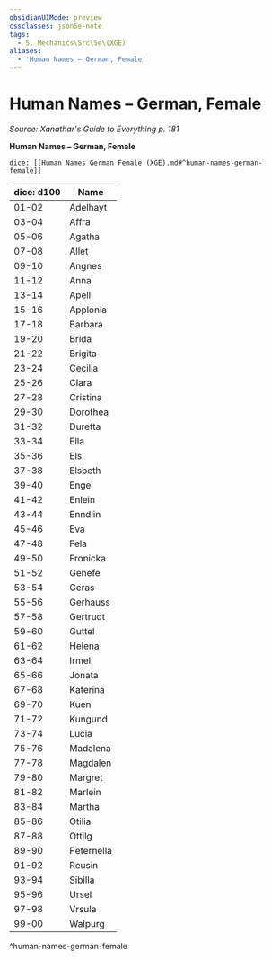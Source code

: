 ```yaml
---
obsidianUIMode: preview
cssclasses: json5e-note
tags:
  - 5. Mechanics\Src\5e\(XGE)
aliases:
  - 'Human Names – German, Female'
---
```

# Human Names – German, Female
*Source: Xanathar's Guide to Everything p. 181* 

**Human Names – German, Female**

`dice: [[Human Names German Female (XGE).md#^human-names-german-female]]`

| dice: d100 | Name |
|------------|------|
| 01-02 | Adelhayt |
| 03-04 | Affra |
| 05-06 | Agatha |
| 07-08 | Allet |
| 09-10 | Angnes |
| 11-12 | Anna |
| 13-14 | Apell |
| 15-16 | Applonia |
| 17-18 | Barbara |
| 19-20 | Brida |
| 21-22 | Brigita |
| 23-24 | Cecilia |
| 25-26 | Clara |
| 27-28 | Cristina |
| 29-30 | Dorothea |
| 31-32 | Duretta |
| 33-34 | Ella |
| 35-36 | Els |
| 37-38 | Elsbeth |
| 39-40 | Engel |
| 41-42 | Enlein |
| 43-44 | Enndlin |
| 45-46 | Eva |
| 47-48 | Fela |
| 49-50 | Fronicka |
| 51-52 | Genefe |
| 53-54 | Geras |
| 55-56 | Gerhauss |
| 57-58 | Gertrudt |
| 59-60 | Guttel |
| 61-62 | Helena |
| 63-64 | Irmel |
| 65-66 | Jonata |
| 67-68 | Katerina |
| 69-70 | Kuen |
| 71-72 | Kungund |
| 73-74 | Lucia |
| 75-76 | Madalena |
| 77-78 | Magdalen |
| 79-80 | Margret |
| 81-82 | Marlein |
| 83-84 | Martha |
| 85-86 | Otilia |
| 87-88 | Ottilg |
| 89-90 | Peternella |
| 91-92 | Reusin |
| 93-94 | Sibilla |
| 95-96 | Ursel |
| 97-98 | Vrsula |
| 99-00 | Walpurg |
^human-names-german-female
